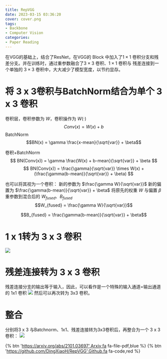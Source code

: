 ```yaml
---
title: RepVGG
date: 2023-03-15 03:36:20
cover: cover.png
tags:
- Backbone
- Computer Vision
categories:
- Paper Reading
---
```

在VGG的基础上，结合了ResNet，在VGG的 Block 中加入了$1 \times 1$ 卷积分支和残差分支。并在训练时，通过重参数融合了$3 \times 3$ 卷积、$1 \times 1$ 卷积与 残差连接到一个单独的 $3 \times 3$ 卷积中，大大减少了模型宽度，以节约显存。

# 将 3 x 3卷积与BatchNorm结合为单个 3 x 3 卷积
卷积层，卷积参数为 $W$，卷积操作为 $W(\cdot)$
$$Conv(x) = W(x) + b$$
BatchNorm
$$BN(x) = \gamma \frac{x-mean}{\sqrt{var}} + \beta$$

卷积+BatchNorm
$$
BN(Conv(x)) = \gamma \frac{W(x) + b-mean}{\sqrt{var}} + \beta
$$
$$
BN(Conv(x)) = \frac{\gamma}{\sqrt{var}} \times W(x) + (\frac{\gamma(b-mean)}{\sqrt{var}} + \beta)
$$

也可以将其视为一个卷积：
新的参数为 $\frac{\gamma W}{\sqrt{var}}$
新的偏置为 $\frac{\gamma(b-mean)}{\sqrt{var}} + \beta$
将原先的权重 $W$ 与偏置 $\beta$ 重参数到混合后的 $W_{fused}$、$B_{fused}$ 
$$W_{fused} = \frac{\gamma W}{\sqrt{var}}$$

$$B_{fused} = \frac{\gamma(b-mean)}{\sqrt{var}} + \beta$$

# 1 x 1转为 3 x 3 卷积
![](1x1-to-3x3.png)

# 残差连接转为 3 x 3 卷积
残差连接分支的输出等于输入，因此，可以看作是一个特殊的输入通道=输出通道的 1x1 卷积
![](identity-to-3x3.png)
然后可以再次转为 3x3 卷积。

# 整合
分别将3 x 3 与Batchnorm、1x1、残差连接转为3x3卷积后，再整合为一个 3 x 3 卷积：
![](reparameter.png)

{% btn 'https://arxiv.org/abs/2101.03697',Arxiv,fa fa-file-pdf,blue %}
{% btn 'https://github.com/DingXiaoH/RepVGG',Github,fa fa-code,red %}
